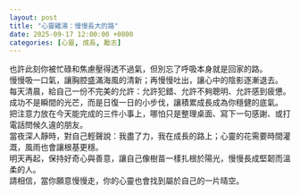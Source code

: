 ```yaml
---
layout: post
title: "心靈雞湯：慢慢長大的路"
date: 2025-09-17 12:00:00 +0800
categories: [心靈, 成長, 勵志]
---
```


也許此刻你被忙碌和焦慮壓得透不過氣，但別忘了呼吸本身就是回家的路。  
慢慢吸一口氣，讓胸腔盛滿海風的清新；再慢慢吐出，讓心中的陰影逐漸退去。  
每天清晨，給自己一份不完美的允許：允許犯錯、允許不夠聰明、允許感到疲憊。  
成功不是瞬間的光芒，而是日復一日的小步伐，讓積累成長成為你穩健的底氣。  
把注意力放在今天能完成的三件小事上，哪怕只是整理桌面、寫下一句感謝、或打電話問候久違的朋友。  
當夜深人靜時，對自己輕聲說：我盡了力，我在成長的路上；心靈的花需要時間灌溉，風雨也會讓根基更穩。  
明天再起，保持好奇心與善意，讓自己像樹苗一樣扎根於陽光，慢慢長成堅韌而溫柔的人。  
請相信，當你願意慢慢走，你的心靈也會找到屬於自己的一片晴空。